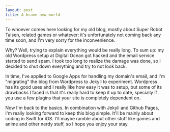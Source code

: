 ```yaml
---
layout: post
title: A brave new world
---
```


To whoever comes here looking for my old blog, mostly about Super Robot Taisen, related games or whatever: it's unfortunately not coming back any time soon, and I'm very sorry for the inconvenience.

Why? Well, trying to explain everything would be really long. To sum up: my old Wordpress setup at Digital Ocean got hacked and the email service started to send spam. I took too long to realize the damage was done, so I decided to shut down everything and try to not look back.

In time, I've applied to Google Apps for handling my domain's email, and I'm "migrating" the blog from Wordpress to Jekyll to experiment. Wordpress has its good uses and I really like how easy it was to setup, but some of its drawbacks I faced is that it's really hard to keep it up to date, specially if you use a few plugins that your site is completely dependent on.

Now I'm back to the basics. In combination with Jekyll and Github Pages, I'm really looking forward to keep this blog simple. It'll be mainly about coding in Swift for iOS. I'll maybe ramble about other stuff like games and anime and other nerdy stuff, so I hope you enjoy your stay.